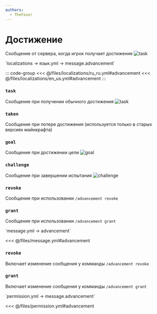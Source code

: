 ```yaml
---
authors:
  - TheFaser
---
```


# Достижение

Сообщение от сервера, когда игрок получает достижение
![task](/task.png)

[//]: # (localization)
<!--@include: @/parts/words.md#localization--> 
<!--@include: @/parts/words.md#path--> `localizations → язык.yml → message.advancement`

<!--@include: @/parts/words.md#default--> 

::: code-group
<<< @/files/localizations/ru_ru.yml#advancement
<<< @/files/localizations/en_us.yml#advancement
:::

### `task`

Сообщение при получении обычного достижения
![task](/task.png)

### `taken`

Сообщение при потере достижения (используется только в старых версиях майнкрафта)

### `goal`

Сообщение при достижении цели
![goal](/goal.png)

### `challenge`

Сообщение при завершении испытания
![challenge](/challenge.png)

### `revoke`

Сообщение при использовании `/advancement revoke`

### `grant`

Сообщение при использовании `/advancement grant`

[//]: # (message.yml)
<!--@include: @/parts/words.md#setting-->
<!--@include: @/parts/words.md#path--> `message.yml → advancement`

<!--@include: @/parts/words.md#default-->
<<< @/files/message.yml#advancement

<!--@include: @/parts/enable.md-->

### `revoke`

Включает изменение сообщения у комманды `/advancement revoke`

### `grant`

Включает изменение сообщения у комманды `/advancement grant`

<!--@include: @/parts/range.md-->
<!--@include: @/parts/destination.md-->
<!--@include: @/parts/sound.md-->

[//]: # (permission.yml)
<!--@include: @/parts/words.md#permission-->
<!--@include: @/parts/words.md#path--> `permission.yml → message.advancement`

<!--@include: @/parts/words.md#default-->
<<< @/files/permission.yml#advancement

<!--@include: @/parts/permission/permissionTier3.md-->
<!--@include: @/parts/permission/sound.md-->